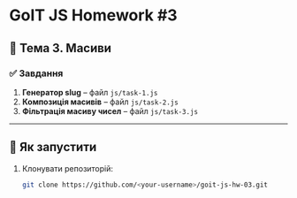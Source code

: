 # GoIT JS Homework #3

## 📌 Тема 3. Масиви

### ✅ Завдання

1. **Генератор slug** – файл `js/task-1.js`
2. **Композиція масивів** – файл `js/task-2.js`
3. **Фільтрація масиву чисел** – файл `js/task-3.js`

---

## 🚀 Як запустити

1. Клонувати репозиторій:
   ```bash
   git clone https://github.com/<your-username>/goit-js-hw-03.git
   ```
